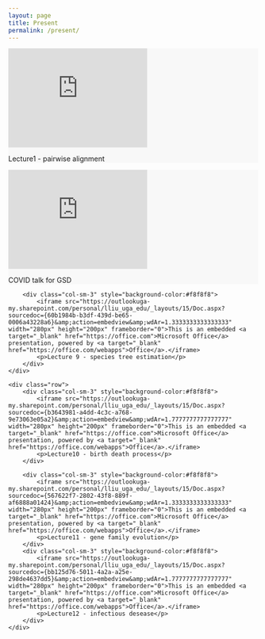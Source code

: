 ```yaml
---
layout: page
title: Present
permalink: /present/
---
```

<div class="container-fluid">
	<div class="row">
		<div class="col-sm-3" style="background-color:#f8f8f8">
			<iframe src="https://outlookuga-my.sharepoint.com/personal/lliu_uga_edu/_layouts/15/Doc.aspx?sourcedoc={20c161e2-53ea-4a06-8c2e-a1bc2bf19cd5}&amp;action=embedview&amp;wdAr=1.7777777777777777" width="280px" height="200px" frameborder="0">This is an embedded <a target="_blank" href="https://office.com">Microsoft Office</a> presentation, powered by <a target="_blank" href="https://office.com/webapps">Office</a>.</iframe>
			<p>Lecture1 - pairwise alignment</p>
		</div>
		<div class="col-sm-3" style="background-color:#f8f8f8">
			<iframe src="https://outlookuga-my.sharepoint.com/personal/lliu_uga_edu/_layouts/15/Doc.aspx?sourcedoc={a101bbcc-779f-49e9-ab05-47fc0959cda8}&amp;action=embedview&amp;wdAr=1.7777777777777777" width="280px" height="200px" frameborder="0">This is an embedded <a target="_blank" href="https://office.com">Microsoft Office</a> presentation, powered by <a target="_blank" href="https://office.com/webapps">Office</a>.</iframe>		
			<p>COVID talk for GSD</p>
		</div>

		<div class="col-sm-3" style="background-color:#f8f8f8">
			<iframe src="https://outlookuga-my.sharepoint.com/personal/lliu_uga_edu/_layouts/15/Doc.aspx?sourcedoc={60b1984b-b3df-439d-be65-0006a43228a6}&amp;action=embedview&amp;wdAr=1.3333333333333333" width="280px" height="200px" frameborder="0">This is an embedded <a target="_blank" href="https://office.com">Microsoft Office</a> presentation, powered by <a target="_blank" href="https://office.com/webapps">Office</a>.</iframe>
			<p>Lecture 9 - species tree estimation</p>
		</div>
	</div>

	<div class="row">
		<div class="col-sm-3" style="background-color:#f8f8f8">
			<iframe src="https://outlookuga-my.sharepoint.com/personal/lliu_uga_edu/_layouts/15/Doc.aspx?sourcedoc={b3643981-a4dd-4c3c-a768-9e73063e05a2}&amp;action=embedview&amp;wdAr=1.7777777777777777" width="280px" height="200px" frameborder="0">This is an embedded <a target="_blank" href="https://office.com">Microsoft Office</a> presentation, powered by <a target="_blank" href="https://office.com/webapps">Office</a>.</iframe>
			<p>Lecture10 - birth death process</p>
		</div>

		<div class="col-sm-3" style="background-color:#f8f8f8">
			<iframe src="https://outlookuga-my.sharepoint.com/personal/lliu_uga_edu/_layouts/15/Doc.aspx?sourcedoc={567622f7-2802-43f8-889f-af6888a01424}&amp;action=embedview&amp;wdAr=1.3333333333333333" width="280px" height="200px" frameborder="0">This is an embedded <a target="_blank" href="https://office.com">Microsoft Office</a> presentation, powered by <a target="_blank" href="https://office.com/webapps">Office</a>.</iframe>
			<p>Lecture11 - gene family evolution</p>
		</div>
		<div class="col-sm-3" style="background-color:#f8f8f8">
			<iframe src="https://outlookuga-my.sharepoint.com/personal/lliu_uga_edu/_layouts/15/Doc.aspx?sourcedoc={bb125d76-5011-4a2a-a25e-298de4637dd5}&amp;action=embedview&amp;wdAr=1.7777777777777777" width="280px" height="200px" frameborder="0">This is an embedded <a target="_blank" href="https://office.com">Microsoft Office</a> presentation, powered by <a target="_blank" href="https://office.com/webapps">Office</a>.</iframe>
			<p>Lecture12 - infectious desease</p>
		</div>
	</div>
</div>
